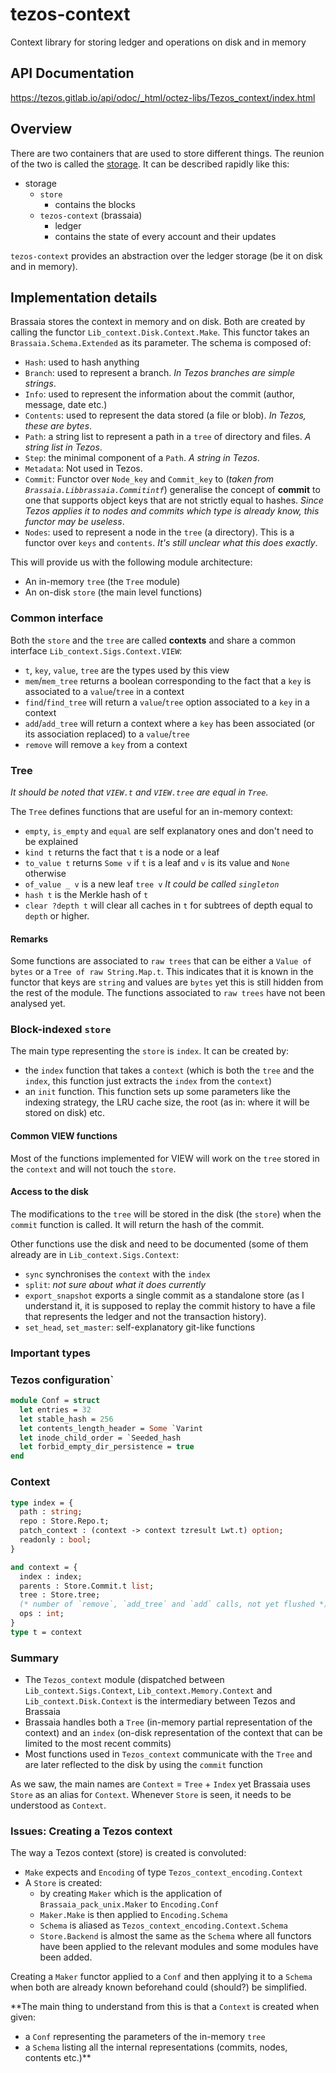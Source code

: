 # tezos-context

<!-- Summary line: One sentence about this component. -->
Context library for storing ledger and operations on disk and in memory

## API Documentation

<https://tezos.gitlab.io/api/odoc/_html/octez-libs/Tezos_context/index.html>

## Overview

There are two containers that are used to store different things. The reunion of the two is called the [storage](http://tezos.gitlab.io/shell/storage.html). It can be described rapidly like this:

- storage
  - `store`
    - contains the blocks
  - `tezos-context` (brassaia)
    - ledger
    - contains the state of every account and their updates

`tezos-context` provides an abstraction over the ledger storage (be it on disk and in memory).

## Implementation details

Brassaia stores the context in memory and on disk. Both are created by calling the functor `Lib_context.Disk.Context.Make`. This functor takes an `Brassaia.Schema.Extended` as its parameter. The schema is composed of:
- `Hash`: used to hash anything
- `Branch`: used to represent a branch. *In Tezos branches are simple strings*.
- `Info`: used to represent the information about the commit (author, message, date etc.)
- `Contents`: used to represent the data stored (a file or blob). *In Tezos, these are bytes*.
- `Path`: a string list to represent a path in a `tree` of directory and files. *A string list in Tezos*.
- `Step`: the minimal component of a `Path`. *A string in Tezos*.
- `Metadata`: Not used in Tezos.
- `Commit`: Functor over `Node_key` and `Commit_key` to (*taken from `Brassaia.Libbrassaia.Commitintf`*) generalise the concept of **commit** to one that supports object keys that are not strictly equal to hashes. *Since Tezos applies it to nodes and commits which type is already know, this functor may be useless*.
- `Nodes`: used to represent a node in the `tree` (a directory). This is a functor over `keys` and `contents`. *It's still unclear what this does exactly*.

This will provide us with the following module architecture:
- An in-memory `tree` (the `Tree` module)
- An on-disk `store` (the main level functions)

### Common interface

Both the `store` and the `tree` are called **contexts** and share a common interface `Lib_context.Sigs.Context.VIEW`:
- `t`, `key`, `value`, `tree` are the types used by this view
- `mem`/`mem_tree` returns a boolean corresponding to the fact that a `key` is associated to a `value`/`tree` in a context
- `find`/`find_tree` will return a `value`/`tree` option associated to a `key` in a context
- `add`/`add_tree` will return a context where a `key` has been associated (or its association replaced) to a `value`/`tree`
- `remove` will remove a `key` from a context

### Tree

*It should be noted that `VIEW.t` and `VIEW.tree` are equal in `Tree`.*

The `Tree` defines functions that are useful for an in-memory context:

- `empty`, `is_empty` and `equal` are self explanatory ones and don't need to be explained
- `kind t` returns the fact that `t` is a node or a leaf
- `to_value t` returns `Some v` if `t` is a leaf and `v` is its value and `None` otherwise
- `of_value _ v` is a new leaf `tree v` *It could be called `singleton`*
- `hash t` is the Merkle hash of `t`
- `clear ?depth t` will clear all caches in `t` for subtrees of depth equal to `depth` or higher.

#### Remarks

Some functions are associated to `raw trees` that can be either a `Value of bytes` or a `Tree of raw String.Map.t`. This indicates that it is known in the functor that keys are `string` and values are `bytes` yet this is still hidden from the rest of the module. The functions associated to `raw trees` have not been analysed yet.

### Block-indexed `store`

The main type representing the `store` is `index`. It can be created by:
- the `index` function that takes a `context` (which is both the `tree` and the `index`, this function just extracts the `index` from the `context`)
- an `init` function. This function sets up some parameters like the indexing strategy, the LRU cache size, the root (as in: where it will be stored on disk) etc.

#### Common VIEW functions

Most of the functions implemented for VIEW will work on the `tree` stored in the `context` and will not touch the `store`.

#### Access to the disk

The modifications to the `tree` will be stored in the disk (the `store`) when the `commit` function is called. It will return the hash of the commit.

Other functions use the disk and need to be documented (some of them already are in `Lib_context.Sigs.Context`:
- `sync` synchronises the `context` with the `index`
- `split`: *not sure about what it does currently*
- `export_snapshot` exports a single commit as a standalone store (as I understand it, it is supposed to replay the commit history to have a file that represents the ledger and not the transaction history).
- `set_head`, `set_master`: self-explanatory git-like functions

### Important types

### Tezos configuration`

```ocaml
module Conf = struct
  let entries = 32
  let stable_hash = 256
  let contents_length_header = Some `Varint
  let inode_child_order = `Seeded_hash
  let forbid_empty_dir_persistence = true
end
```

### Context

```ocaml
type index = {
  path : string;
  repo : Store.Repo.t;
  patch_context : (context -> context tzresult Lwt.t) option;
  readonly : bool;
}

and context = {
  index : index;
  parents : Store.Commit.t list;
  tree : Store.tree;
  (* number of `remove`, `add_tree` and `add` calls, not yet flushed *)
  ops : int;
}
type t = context
```

### Summary

- The `Tezos_context` module (dispatched between `Lib_context.Sigs.Context`, `Lib_context.Memory.Context` and `Lib_context.Disk.Context` is the intermediary between Tezos and Brassaia
- Brassaia handles both a `Tree` (in-memory partial representation of the context) and an `index` (on-disk representation of the context that can be limited to the most recent commits)
- Most functions used in `Tezos_context` communicate with the `Tree` and are later reflected to the disk by using the `commit` function

As we saw, the main names are `Context` = `Tree` + `Index` yet Brassaia uses `Store` as an alias for `Context`. Whenever `Store` is seen, it needs to be understood as `Context`.

### Issues: Creating a Tezos context

The way a Tezos context (store) is created is convoluted:
- `Make` expects and `Encoding` of type `Tezos_context_encoding.Context`
- A `Store` is created:
  - by creating `Maker` which is the application of `Brassaia_pack_unix.Maker` to `Encoding.Conf`
  - `Maker.Make` is then applied to `Encoding.Schema`
  - `Schema` is aliased as `Tezos_context_encoding.Context.Schema`
  - `Store.Backend` is almost the same as the `Schema` where all functors have been applied to the relevant modules and some modules have been added.

Creating a `Maker` functor applied to a `Conf` and then applying it to a `Schema` when both are already known beforehand could (should?) be simplified.

**The main thing to understand from this is that a `Context` is created when given:
   - a `Conf` representing the parameters of the in-memory `tree`
   - a `Schema` listing all the internal representations (commits, nodes, contents etc.)**
